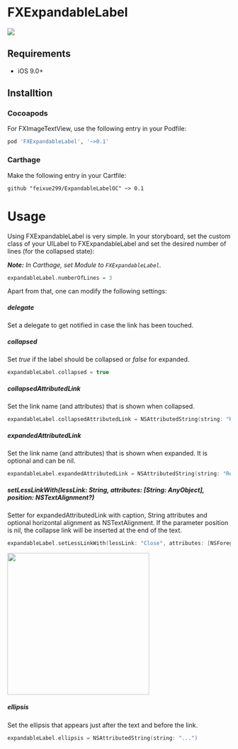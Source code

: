 # FXExpandableLabel

<img src="https://raw.githubusercontent.com/apploft/ExpandableLabel/master/Resources/ExpandableLabel.gif">

## Requirements
- iOS 9.0+

## Installtion

### Cocoapods
For FXImageTextView, use the following entry in your Podfile:
```rb
pod 'FXExpandableLabel', '~>0.1'
```

### Carthage
Make the following entry in your Cartfile:

```
github "feixue299/ExpandableLabelOC" ~> 0.1
```

# Usage
Using FXExpandableLabel is very simple. In your storyboard, set the custom class of your UILabel to FXExpandableLabel and set the desired number of lines (for the collapsed state):

_**Note:** In Carthage, set Module to `FXExpandableLabel`._

```swift
expandableLabel.numberOfLines = 3
```

Apart from that, one can modify the following settings:

##### delegate
Set a delegate to get notified in case the link has been touched.

##### collapsed
Set _true_ if the label should be collapsed or _false_ for expanded.

```swift
expandableLabel.collapsed = true
```

##### collapsedAttributedLink
Set the link name (and attributes) that is shown when collapsed.

```swift
expandableLabel.collapsedAttributedLink = NSAttributedString(string: "Read More")
```

##### expandedAttributedLink
Set the link name (and attributes) that is shown when expanded.
It is optional and can be nil.

```swift
expandableLabel.expandedAttributedLink = NSAttributedString(string: "Read Less")
```

##### setLessLinkWith(lessLink: String, attributes: [String: AnyObject], position: NSTextAlignment?)

Setter for expandedAttributedLink with caption, String attributes and optional horizontal alignment as NSTextAlignment.
If the parameter position is nil, the collapse link will be inserted at the end of the text.

```swift
expandableLabel.setLessLinkWith(lessLink: "Close", attributes: [NSForegroundColorAttributeName:UIColor.red], position: nil)
```
<img width="320" src="https://raw.githubusercontent.com/apploft/ExpandableLabel/master/Resources/MoreLessExpand.gif">

##### ellipsis
Set the ellipsis that appears just after the text and before the link.

```swift
expandableLabel.ellipsis = NSAttributedString(string: "...")
```

